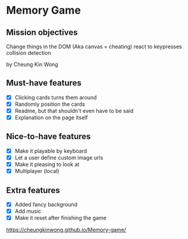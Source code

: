# Memory Game

## Mission objectives
Change things in the DOM (Aka canvas = cheating)
react to keypresses
collision detection

by Cheung Kin Wong

## Must-have features
- [x] Clicking cards turns them around
- [x] Randomly position the cards
- [x] Readme, but that shouldn't even have to be said
- [x] Explanation on the page itself

## Nice-to-have features
- [x] Make it playable by keyboard
- [x] Let a user define custom image urls
- [x] Make it pleasing to look at
- [x] Multiplayer (local)

## Extra features
- [x] Added fancy background
- [x] Add music
- [x] Make it reset after finishing the game

https://cheungkinwong.github.io/Memory-game/
